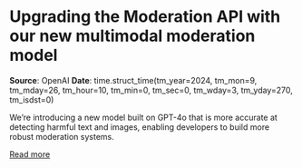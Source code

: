 # Upgrading the Moderation API with our new multimodal moderation model

**Source**: OpenAI
**Date**: time.struct_time(tm_year=2024, tm_mon=9, tm_mday=26, tm_hour=10, tm_min=0, tm_sec=0, tm_wday=3, tm_yday=270, tm_isdst=0)

We’re introducing a new model built on GPT-4o that is more accurate at detecting harmful text and images, enabling developers to build more robust moderation systems.

[Read more](https://openai.com/index/upgrading-the-moderation-api-with-our-new-multimodal-moderation-model)
